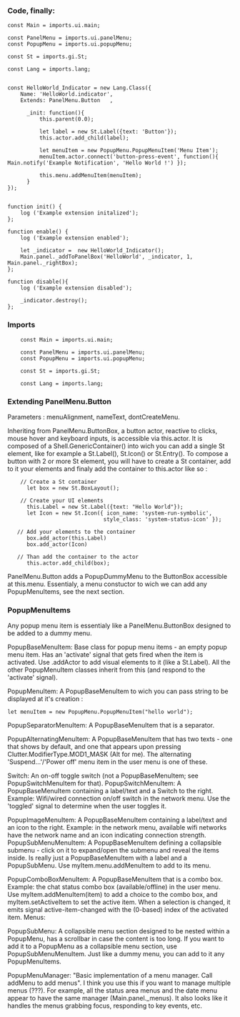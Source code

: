 ### Code, finally:

    const Main = imports.ui.main; 

    const PanelMenu = imports.ui.panelMenu; 
    const PopupMenu = imports.ui.popupMenu;

    const St = imports.gi.St;

    const Lang = imports.lang;


    const HelloWorld_Indicator = new Lang.Class({
        Name: 'HelloWorld.indicator',
        Extends: PanelMenu.Button   ,
 
          _init: function(){
              this.parent(0.0);

              let label = new St.Label({text: 'Button'});
              this.actor.add_child(label);

              let menuItem = new PopupMenu.PopupMenuItem('Menu Item');
              menuItem.actor.connect('button-press-event', function(){ Main.notify('Example Notification', 'Hello World !') });

              this.menu.addMenuItem(menuItem);
          }
    });


    function init() {
        log ('Example extension initalized');
    };  

    function enable() {
        log ('Example extension enabled');

        let _indicator =  new HelloWorld_Indicator(); 
        Main.panel._addToPanelBox('HelloWorld', _indicator, 1, Main.panel._rightBox);
    };

    function disable(){
        log ('Example extension disabled');

        _indicator.destroy();
    };
    
### Imports 
        const Main = imports.ui.main; 

        const PanelMenu = imports.ui.panelMenu; 
        const PopupMenu = imports.ui.popupMenu;

        const St = imports.gi.St;

        const Lang = imports.lang;
        
### Extending PanelMenu.Button
Parameters : menuAlignment, nameText, dontCreateMenu.

Inheriting from PanelMenu.ButtonBox, a button actor, reactive to clicks, mouse hover and keyboard inputs, is accessible via this.actor. It is composed of a Shell.GenericContainer() into wich you can add a single St element, like for example a St.Label(), St.Icon() or St.Entry(). 
To compose a button with 2 or more St element, you will have to create  a St container, add to it your elements and finaly add the container to this.actor like so :

        // Create a St container
          let box = new St.BoxLayout();

        // Create your UI elements
          this.Label = new St.Label({text: "Hello World"});
          let Icon = new St.Icon({ icon_name: 'system-run-symbolic',
                                  style_class: 'system-status-icon' });

       // Add your elements to the container
          box.add_actor(this.Label)
          box.add_actor(Icon)

       // Than add the container to the actor
          this.actor.add_child(box);
    
PanelMenu.Button adds a PopupDummyMenu to the ButtonBox accessible at this.menu. Essentialy, a menu constuctor to wich we can add any PopupMenuItems, see the next section. 


### PopupMenuItems
Any popup menu item is essentialy like a PanelMenu.ButtonBox designed to be added to a dummy menu.

PopupBaseMenuItem: Base class for popup menu items - an empty popup menu item. Has an 'activate' signal that gets fired when the item is activated. Use .addActor to add visual elements to it (like a St.Label). All the other PopupMenuItem classes inherit from this (and respond to the 'activate' signal).

PopupMenuItem: A PopupBaseMenuItem to wich you can pass string to be displayed at it's creation :

    let menuItem = new PopupMenu.PopupMenuItem("hello world");
    
PopupSeparatorMenuItem: A PopupBaseMenuItem that is a separator.

PopupAlternatingMenuItem: A PopupBaseMenuItem that has two texts - one that shows by default, and one that appears upon pressing Clutter.ModifierType.MOD1_MASK (Alt for me). The alternating 'Suspend...'/'Power off' menu item in the user menu is one of these.

Switch: An on-off toggle switch (not a PopupBaseMenuItem; see PopupSwitchMenuItem for that).
PopupSwitchMenuItem: A PopupBaseMenuItem containing a label/text and a Switch to the right. Example: Wifi/wired connection on/off switch in the network menu. Use the 'toggled' signal to determine when the user toggles it.

PopupImageMenuItem: A PopupBaseMenuItem containing a label/text and an icon to the right. Example: in the network menu, available wifi networks have the network name and an icon indicating connection strength.
PopupSubMenuMenuItem: A PopupBaseMenuItem defining a collapsible submenu - click on it to expand/open the submenu and reveal the items inside. Is really just a PopupBaseMenuItem with a label and a PopupSubMenu. Use myItem.menu.addMenuItem to add to its menu.

PopupComboBoxMenuItem: A PopupBaseMenuItem that is a combo box. Example: the chat status combo box (available/offline) in the user menu. Use myItem.addMenuItem(item) to add a choice to the combo box, and myItem.setActiveItem to set the active item. When a selection is changed, it emits signal active-item-changed with the (0-based) index of the activated item.
Menus:

PopupSubMenu: A collapsible menu section designed to be nested within a PopupMenu, has a scrollbar in case the content is too long. If you want to add it to a PopupMenu as a collapsible menu section, use PopupSubMenuMenuItem.
Just like a dummy menu, you can add to it any PopupMenuItems.

PopupMenuManager: "Basic implementation of a menu manager. Call addMenu to add menus". I think you use this if you want to manage multiple menus (???). For example, all the status area menus and the date menu appear to have the same manager (Main.panel._menus). It also looks like it handles the menus grabbing focus, responding to key events, etc.
